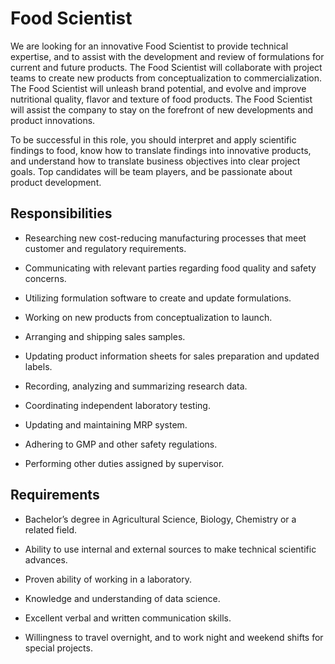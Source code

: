 # Food Scientist

We are looking for an innovative Food Scientist to provide technical expertise, and to assist with the development and review of formulations for current and future products. The Food Scientist will collaborate with project teams to create new products from conceptualization to commercialization. The Food Scientist will unleash brand potential, and evolve and improve nutritional quality, flavor and texture of food products. The Food Scientist will assist the company to stay on the forefront of new developments and product innovations.

To be successful in this role, you should interpret and apply scientific findings to food, know how to translate findings into innovative products, and understand how to translate business objectives into clear project goals. Top candidates will be team players, and be passionate about product development.

## Responsibilities

* Researching new cost-reducing manufacturing processes that meet customer and regulatory requirements.

* Communicating with relevant parties regarding food quality and safety concerns.

* Utilizing formulation software to create and update formulations.

* Working on new products from conceptualization to launch.

* Arranging and shipping sales samples.

* Updating product information sheets for sales preparation and updated labels.

* Recording, analyzing and summarizing research data.

* Coordinating independent laboratory testing.

* Updating and maintaining MRP system.

* Adhering to GMP and other safety regulations.

* Performing other duties assigned by supervisor.

## Requirements

* Bachelor’s degree in Agricultural Science, Biology, Chemistry or a related field.

* Ability to use internal and external sources to make technical scientific advances.

* Proven ability of working in a laboratory.

* Knowledge and understanding of data science.

* Excellent verbal and written communication skills.

* Willingness to travel overnight, and to work night and weekend shifts for special projects.

